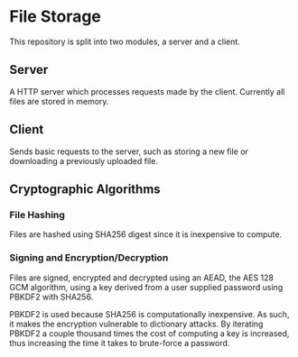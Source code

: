 # File Storage

This repository is split into two modules, a server and a client.

## Server
A HTTP server which processes requests made by the client. Currently all files are stored in memory.

## Client
Sends basic requests to the server, such as storing a new file or downloading a previously uploaded file.

## Cryptographic Algorithms

### File Hashing
Files are hashed using SHA256 digest since it is inexpensive to compute. 

### Signing and Encryption/Decryption 
Files are signed, encrypted and decrypted using an AEAD, the AES 128 GCM algorithm, using a key derived from a user supplied password using PBKDF2 with SHA256. 

PBKDF2 is used because SHA256 is computationally inexpensive. As such, it makes the encryption vulnerable to dictionary attacks. By iterating PBKDF2 a couple thousand times the cost of computing a key is increased, thus increasing the time it takes to brute-force a password. 

